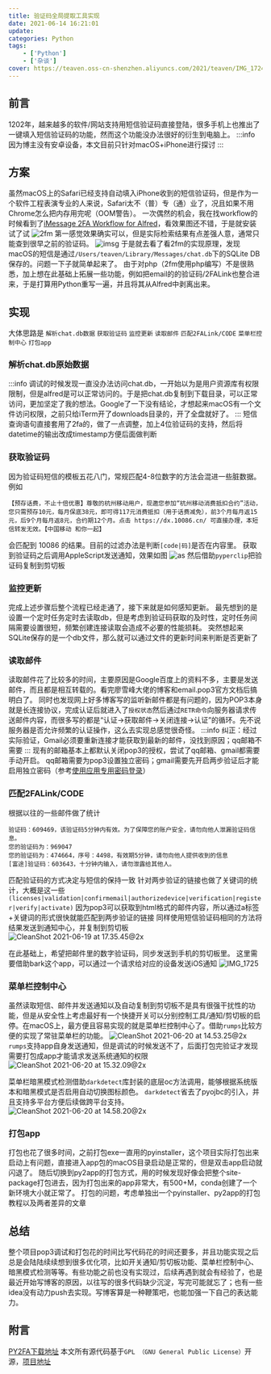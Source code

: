 ```yaml
---
title: 验证码全局提取工具实现
date: 2021-06-14 16:21:01
update: 
categories: Python
tags:
    - ['Python']
    - ['杂谈']
cover: https://teaven.oss-cn-shenzhen.aliyuncs.com/2021/teaven/IMG_1724.jpg?versionId=CAEQIxiBgIDBlfqB0RciIDM2NjMzOTViNmM4MjQ5MmRhYTFiZjA4MDYzYTEzYmFj
---
```


## 前言
1202年，越来越多的软件/网站支持用短信验证码直接登陆，很多手机上也推出了一键填入短信验证码的功能，然而这个功能没办法很好的衍生到电脑上。
:::info
因为博主没有安卓设备，本文目前只针对macOS+iPhone进行探讨
:::
## 方案
虽然macOS上的Safari已经支持自动填入iPhone收到的短信验证码，但是作为一个软件工程表演专业的人来说，Safari太不（普）专（通）业了，况且如果不用Chrome怎么把内存用完呢（OOM警告）。
一次偶然的机会，我在找workflow的时候看到了[iMessage 2FA Workflow for Alfred](https://github.com/squatto/alfred-imessage-2fa)，看效果图还不错，于是就安装试了试
![2fm](https://teaven.oss-cn-shenzhen.aliyuncs.com/2021/teaven/cleanshot-20210614-at-1646572x.png?versionId=CAEQIxiBgMDqrIPs0BciIDA3ZTViYTMwN2UyMTQ3MjY5YTRmNmYyZjhmYzY5YjA0)
第一感觉效果确实可以，但是实际检索结果有点差强人意，通常只能查到很早之前的验证码。
![imsg](https://teaven.oss-cn-shenzhen.aliyuncs.com/2021/teaven/imgd94cb0f6db961.jpeg?versionId=CAEQIxiBgMD3rIPs0BciIDFkNjEzOWNjZTA1ZjQ3ZTBiYzEyM2Y2YWMwMTZhMWZm)
于是就去看了看2fm的实现原理，发现macOS的短信是通过`/Users/teaven/Library/Messages/chat.db`下的SQLite DB保存的。问题一下子就简单起来了。
由于对php（2fm使用php编写）不是很熟悉，加上想在此基础上拓展一些功能，例如把email的的验证码/2FALink也整合进来，于是打算用Python重写一遍，并且将其从Alfred中剥离出来。

## 实现
大体思路是
`解析chat.db数据`
`获取验证码`
`监控更新`
`读取邮件`
`匹配2FALink/CODE`
`菜单栏控制中心`
`打包app`
### 解析chat.db原始数据
:::info
调试的时候发现一直没办法访问chat.db，一开始以为是用户资源库有权限限制，但是alfred是可以正常访问的。于是把chat.db复制到下载目录，可以正常访问，更加坚定了我的想法。Google了一下没有结论，才想起来macOS有一个文件访问权限，之前只给iTerm开了downloads目录的，开了全盘就好了。
:::
短信查询语句直接套用了2fa的，做了一点调整，加上4位验证码的支持，然后将datetime的输出改成timestamp方便后面做判断
### 获取验证码
因为验证码短信的模板五花八门，常规匹配4-8位数字的方法会混进一些脏数据。例如
```
【预存话费，不止十倍优惠】尊敬的杭州移动用户，现邀您参加“杭州移动消费抵扣合约”活动，您只需预存10元，每月保底38元，即可得117元消费抵扣（用于话费减免），前3个月每月返15元，后9个月每月返8元，合约期12个月。点击 https://dx.10086.cn/ 可直接办理，本短信转发无效。【中国移动 和你一起】
```
会匹配到 10086 的结果。目前的过滤办法是判断`[code|码]`是否在内容里。
获取到验证码之后调用AppleScript发送通知，效果如图
![as](https://teaven.oss-cn-shenzhen.aliyuncs.com/2021/teaven/cleanshot-20210615-at-0137072x.png?versionId=CAEQIxiBgIDxrIPs0BciIDNjYzQyN2E0YTk1YTQ0NGJhYTY4YzFkMWIzMTRlZGRl)
然后借助`pyperclip`把验证码复制到剪切板
### 监控更新
完成上述步骤后整个流程已经走通了，接下来就是如何感知更新。
最先想到的是设置一个定时任务定时去读取db，但是考虑到验证码获取的及时性，定时任务间隔需要设置很短，频繁创建连接读取会造成不必要的性能损耗。
突然想起来SQLite保存的是一个db文件，那么就可以通过文件的更新时间来判断是否更新了
### 读取邮件
读取邮件花了比较多的时间，主要原因是Google百度上的资料不多，主要是发送邮件，而且都是相互转载的。看完廖雪峰大佬的博客和email.pop3官方文档后搞明白了。
同时也发现网上好多博客写的监听新邮件都是有问题的，因为POP3本身就是长连接协议，完成认证后就进入了`授权状态`然后通过`RETR命令`向服务器请求传送邮件内容，而很多写的都是“认证->获取邮件->关闭连接->认证”的循环。先不说服务器是否允许频繁的认证操作，这么去实现总感觉很奇怪。
:::info
纠正：经过实际验证，Gmail必须要重新连接才能获取到最新的邮件，没找到原因；qq邮箱不需要
:::
现有的邮箱基本上都默认关闭pop3的授权，尝试了qq邮箱、gmail都需要手动开启。
qq邮箱需要为pop3设置独立密码；gmail需要先开启两步验证后才能启用独立密码（参考[使用应用专用密码登录](https://support.google.com/accounts/answer/185833)）
### 匹配2FALink/CODE
根据以往的一些邮件做了统计
```
验证码：609469，该验证码5分钟内有效。为了保障您的账户安全，请勿向他人泄漏验证码信息。
您的验证码为：969047
您的验证码为：474664，序号：4498，有效期5分钟，请勿向他人提供收到的信息
[富途]验证码：603643，十分钟内输入，请勿泄露给其他人。
```
匹配验证码的方式决定与短信的保持一致
针对两步验证的链接也做了关键词的统计，大概是这一些
`(licenses|validation|confirmemail|authorizedevice|verification|register|verify|activate)`
因为pop3可以获取到html格式的邮件内容，所以通过a标签+关键词的形式很快就能匹配到两步验证的链接
同样使用短信验证码相同的方法将结果发送到通知中心，并复制到剪切板
![CleanShot 2021-06-19 at 17.35.45@2x](https://teaven.oss-cn-shenzhen.aliyuncs.com/2021/teaven/cleanshot-20210619-at-1735452x.png)

在此基础上，希望把邮件里的数字验证码，同步发送到手机的剪切板里。
这里需要借助bark这个app，可以通过一个请求给对应的设备发送iOS通知
![IMG_1725](https://teaven.oss-cn-shenzhen.aliyuncs.com/2021/teaven/img1725.jpg)

### 菜单栏控制中心
虽然读取短信、邮件并发送通知以及自动复制到剪切板不是具有很强干扰性的功能，但是从安全性上考虑最好有一个快捷开关可以分别控制工具/通知/剪切板的启停。在macOS上，最方便且容易实现的就是菜单栏控制中心了。借助`rumps`比较方便的实现了常驻菜单栏的功能。
![CleanShot 2021-06-20 at 14.53.25@2x](https://teaven.oss-cn-shenzhen.aliyuncs.com/2021/teaven/cleanshot-20210620-at-1453252x.png)
`rumps`支持app自身发送通知，但是调试的时候发送不了，后面打包完验证才发现需要打包成app才能请求发送系统通知的权限
![CleanShot 2021-06-20 at 15.32.09@2x](https://teaven.oss-cn-shenzhen.aliyuncs.com/2021/teaven/cleanshot-20210620-at-1532092x.png)

菜单栏暗黑模式检测借助`darkdetect`库封装的底层oc方法调用，能够根据系统版本和暗黑模式是否启用自动切换图标颜色。
`darkdetect`省去了pyojbc的引入，并且支持多平台方便后续做跨平台支持。
![CleanShot 2021-06-20 at 14.58.20@2x](https://teaven.oss-cn-shenzhen.aliyuncs.com/2021/teaven/cleanshot-20210620-at-1458202x.png)
### 打包app
打包也花了很多时间，之前打包exe一直用的pyinstaller，这个项目实际打包出来启动上有问题，直接进入app包的macOS目录启动是正常的，但是双击app启动就闪退了。
随后切换到py2app的打包方式，用的时候发现好像会把整个site-package打包进去，因为打包出来的app非常大，有500+M，conda创建了一个新环境大小就正常了。
打包的问题，考虑单独出一个pyinstaller、py2app的打包教程以及两者差异的文章
## 总结
整个项目pop3调试和打包花的时间比写代码花的时间还要多，并且功能实现之后总是会陆陆续续想到很多优化项，比如开关通知/剪切板功能、菜单栏控制中心、暗黑模式检测等等。有些功能之前也没有实现过，后续再遇到就会有经验了，也是最近开始写博客的原因，以往写的很多代码缺少沉淀，写完可能就忘了；也有一些idea没有动力push去实现。写博客算是一种鞭策吧，也能加强一下自己的表达能力。

## 附言
[PY2FA下载地址](https://github.com/TeavenX/py2fa/releases)
本文所有源代码基于`GPL （GNU General Public License）`开源，[项目地址](https://github.com/TeavenX/py2fa)

